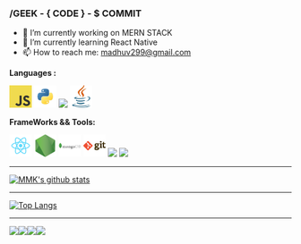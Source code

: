 ### /GEEK - { CODE } - $ COMMIT

<!--
**mmkvdev/mmkvdev** is a ✨ _special_ ✨ repository because its `README.md` (this file) appears on your GitHub profile.
-->
- 🔭 I’m currently working on MERN STACK
- 🌱 I’m currently learning React Native
- 📫 How to reach me: madhuv299@gmail.com


**Languages :**  

<code><img height="40" src="https://raw.githubusercontent.com/github/explore/80688e429a7d4ef2fca1e82350fe8e3517d3494d/topics/javascript/javascript.png"></code>
<code><img height="40" src="https://raw.githubusercontent.com/github/explore/5c058a388828bb5fde0bcafd4bc867b5bb3f26f3/topics/python/python.png"></code>
<code><img height="40" src="https://raw.githubusercontent.com/isocpp/logos/master/cpp_logo.png"></code>
<code><img height="40" src="https://raw.githubusercontent.com/github/explore/5c058a388828bb5fde0bcafd4bc867b5bb3f26f3/topics/java/java.png"></code>


**FrameWorks && Tools:**

<code><img height="40" src="https://raw.githubusercontent.com/github/explore/80688e429a7d4ef2fca1e82350fe8e3517d3494d/topics/react/react.png"></code>
<code><img height="40" src="https://raw.githubusercontent.com/github/explore/80688e429a7d4ef2fca1e82350fe8e3517d3494d/topics/nodejs/nodejs.png"></code>
<code><img height="40" src="https://raw.githubusercontent.com/github/explore/5c058a388828bb5fde0bcafd4bc867b5bb3f26f3/topics/mongodb/mongodb.png"></code>
<code><img height="40" src="https://raw.githubusercontent.com/github/explore/5c058a388828bb5fde0bcafd4bc867b5bb3f26f3/topics/git/git.png"></code>
<code><img height="35" src="https://bit.ly/3gsTqhF"></code>
<code><img height="40" src="https://bit.ly/31bFL8a"></code>

---

[![MMK's github stats](https://github-readme-stats.vercel.app/api?username=mmkvdev&hide=stars&count_private=true&show_icons=true&theme=dark)](https://github.com/anuraghazra/github-readme-stats)

---

[![Top Langs](https://github-readme-stats.vercel.app/api/top-langs/?username=mmkvdev&theme=dark&layout=compact)](https://github.com/mmkvdev/)


---

<a href="https://github.com/mmkvdev/leetcode">
  <img align="left" src="https://github-readme-stats.vercel.app/api/pin/?username=mmkvdev&repo=leetcode&theme=dark" />
</a>
<a href="https://github.com/mmkvdev/VIL">
  <img align="left" src="https://github-readme-stats.vercel.app/api/pin/?username=mmkvdev&repo=VIL&theme=dark" />
</a>
<a href="https://github.com/mmkvdev/jsEveryDay">
  <img align="left" src="https://github-readme-stats.vercel.app/api/pin/?username=mmkvdev&repo=jsEveryDay&theme=dark" />
</a>
<a href="https://github.com/mmkvdev/MMKblog">
  <img align="left" src="https://github-readme-stats.vercel.app/api/pin/?username=mmkvdev&repo=MMKblog&theme=dark" />
</a>

